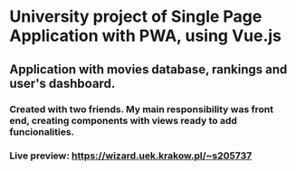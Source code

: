 # University project of Single Page Application with PWA, using Vue.js

## Application with movies database, rankings and user's dashboard.

### Created with two friends. My main responsibility was front end, creating components with views ready to add funcionalities.

### Live preview: https://wizard.uek.krakow.pl/~s205737
